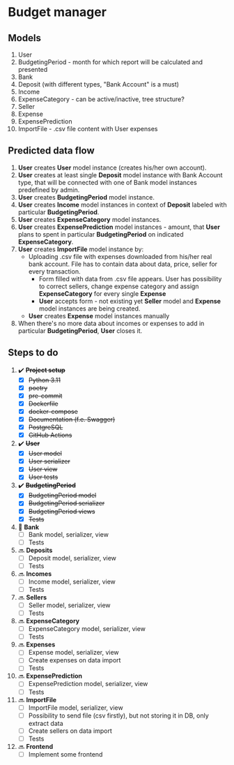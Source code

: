 # Budget manager

## Models

1. User
2. BudgetingPeriod - month for which report will be calculated and presented
3. Bank
4. Deposit (with different types, "Bank Account" is a must)
5. Income
6. ExpenseCategory - can be active/inactive, tree structure?
7. Seller
8. Expense
9. ExpensePrediction
10. ImportFile - .csv file content with User expenses


## Predicted data flow

1. **User** creates **User** model instance (creates his/her own account).
2. **User** creates at least single **Deposit** model instance with Bank Account type, that will be connected with one of Bank model instances predefined by admin.
3. **User** creates **BudgetingPeriod** model instance.
4. **User** creates **Income** model instances in context of **Deposit** labeled with particular **BudgetingPeriod**.
5. **User** creates **ExpenseCategory** model instances.
6. **User** creates **ExpensePrediction** model instances - amount, that **User** plans to spent in particular **BudgetingPeriod** on indicated **ExpenseCategory**.
7. **User** creates **ImportFile** model instance by:
   * Uploading .csv file with expenses downloaded from his/her real bank account. File has to contain data about data, price, seller for every transaction.
       - Form filled with data from .csv file appears. User has possibility to correct sellers, change expense category and assign **ExpenseCategory** for every single **Expense**
       - **User** accepts form - not existing yet **Seller** model and **Expense** model instances are being created.
   * **User** creates **Expense** model instances manually
8. When there's no more data about incomes or expenses to add in particular **BudgetingPeriod**, **User** closes it.


## Steps to do

1. ✔️ ~~**Project setup**~~
   - [x] ~~Python 3.11~~
   - [x] ~~poetry~~
   - [x] ~~pre-commit~~
   - [x] ~~Dockerfile~~
   - [x] ~~docker-compose~~
   - [x] ~~Documentation (f.e. Swagger)~~
   - [x] ~~PostgreSQL~~
   - [x] ~~GitHub Actions~~

2. ✔️ ~~**User**~~
   - [x] ~~User model~~
   - [x] ~~User serializer~~
   - [x] ~~User view~~
   - [x] ~~User tests~~

3. ✔️ ~~**BudgetingPeriod**~~
   - [x] ~~BudgetingPeriod model~~
   - [x] ~~BudgetingPeriod serializer~~
   - [x] ~~BudgetingPeriod views~~
   - [x] ~~Tests~~

4. 🔨 **Bank**
   - [ ] Bank model, serializer, view
   - [ ] Tests

5. 🔜 **Deposits**
   - [ ] Deposit model, serializer, view
   - [ ] Tests

6. 🔜 **Incomes**
   - [ ] Income model, serializer, view
   - [ ] Tests

7. 🔜 **Sellers**
   - [ ] Seller model, serializer, view
   - [ ] Tests

8. 🔜 **ExpenseCategory**
   - [ ] ExpenseCategory model, serializer, view
   - [ ] Tests

9. 🔜 **Expenses**
   - [ ] Expense model, serializer, view
   - [ ] Create expenses on data import
   - [ ] Tests

10. 🔜 **ExpensePrediction**
    - [ ] ExpensePrediction model, serializer, view
    - [ ] Tests

11. 🔜 **ImportFile**
    - [ ] ImportFile model, serializer, view
    - [ ] Possibility to send file (csv firstly), but not storing it in DB, only extract data
    - [ ] Create sellers on data import
    - [ ] Tests

12. 🔜 **Frontend**
    - [ ] Implement some frontend
